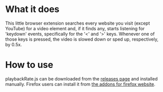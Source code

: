 # What it does

This little browser extension searches every website you visit (except YouTube) for a video element and, if it finds any, starts listening for 'keydown' events, specifically for the '<' and '>' keys. Whenever one of those keys is pressed, the video is slowed down or sped up, respectively, by 0.5x.

# How to use

playbackRate.js can be downloaded from the [releases 
page](https://github.com/cornzz/playbackRate.js/releases) and installed manually. Firefox users can install it from [the addons for firefox website](https://addons.mozilla.org/en-US/firefox/addon/playbackrate-js/).
